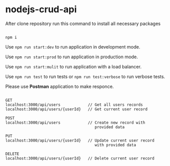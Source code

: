# nodejs-crud-api

After clone repository run this command to install all necessary packages

```

npm i

```

Use `npm run start:dev` to run application in development mode.

Use `npm run start:prod` to run application in production mode.

Use `npm run start:mulit` to run application with a load balancer.

Use `npm run test` to run tests or `npm run test:verbose` to run verbose tests.

Please use **Postman** application to make responce.

```

GET
localhost:3000/api/users            // Get all users records
localhost:3000/api/users/{userId}   // Get current user record

POST
localhost:3000/api/users            // Create new record with  
                                       provided data

PUT 
localhost:3000/api/users/{userId}   // Update current user record
                                       with provided data

DELETE 
localhost:3000/api/users/{userId}   // Delete current user record

```
